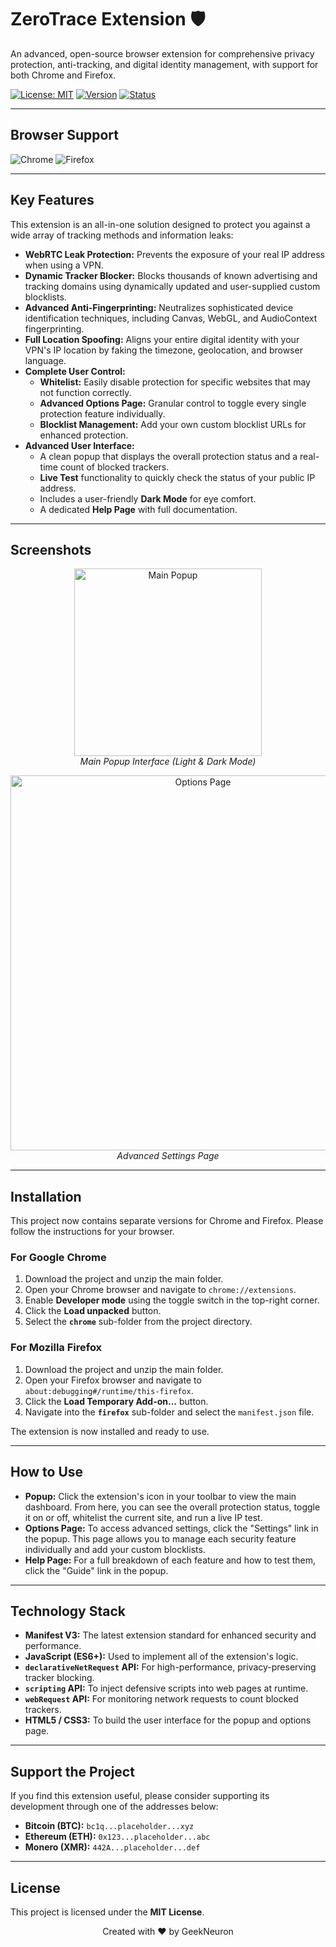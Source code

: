 # ZeroTrace Extension 🛡️

An advanced, open-source browser extension for comprehensive privacy protection, anti-tracking, and digital identity management, with support for both Chrome and Firefox.

[![License: MIT](https://img.shields.io/badge/License-MIT-yellow.svg)](https://opensource.org/licenses/MIT)
[![Version](https://img.shields.io/badge/Version-5.0-blue.svg)]()
[![Status](https://img.shields.io/badge/Status-Complete-brightgreen.svg)]()

---

## Browser Support

![Chrome](https://img.shields.io/badge/Chrome-Supported-brightgreen.svg)
![Firefox](https://img.shields.io/badge/Firefox-Supported-orange.svg)

---

## Key Features

This extension is an all-in-one solution designed to protect you against a wide array of tracking methods and information leaks:

* **WebRTC Leak Protection:** Prevents the exposure of your real IP address when using a VPN.
* **Dynamic Tracker Blocker:** Blocks thousands of known advertising and tracking domains using dynamically updated and user-supplied custom blocklists.
* **Advanced Anti-Fingerprinting:** Neutralizes sophisticated device identification techniques, including Canvas, WebGL, and AudioContext fingerprinting.
* **Full Location Spoofing:** Aligns your entire digital identity with your VPN's IP location by faking the timezone, geolocation, and browser language.
* **Complete User Control:**
    * **Whitelist:** Easily disable protection for specific websites that may not function correctly.
    * **Advanced Options Page:** Granular control to toggle every single protection feature individually.
    * **Blocklist Management:** Add your own custom blocklist URLs for enhanced protection.
* **Advanced User Interface:**
    * A clean popup that displays the overall protection status and a real-time count of blocked trackers.
    * **Live Test** functionality to quickly check the status of your public IP address.
    * Includes a user-friendly **Dark Mode** for eye comfort.
    * A dedicated **Help Page** with full documentation.

---

## Screenshots

<p align="center">
  <img src="path/to/your/screenshot_popup.png" alt="Main Popup" width="300">
  <br>
  <em>Main Popup Interface (Light & Dark Mode)</em>
</p>
<p align="center">
  <img src="path/to/your/screenshot_options.png" alt="Options Page" width="600">
  <br>
  <em>Advanced Settings Page</em>
</p>

---

## Installation

This project now contains separate versions for Chrome and Firefox. Please follow the instructions for your browser.

### For Google Chrome

1.  Download the project and unzip the main folder.
2.  Open your Chrome browser and navigate to `chrome://extensions`.
3.  Enable **Developer mode** using the toggle switch in the top-right corner.
4.  Click the **Load unpacked** button.
5.  Select the **`chrome`** sub-folder from the project directory.

### For Mozilla Firefox

1.  Download the project and unzip the main folder.
2.  Open your Firefox browser and navigate to `about:debugging#/runtime/this-firefox`.
3.  Click the **Load Temporary Add-on...** button.
4.  Navigate into the **`firefox`** sub-folder and select the `manifest.json` file.

The extension is now installed and ready to use.

---

## How to Use

* **Popup:** Click the extension's icon in your toolbar to view the main dashboard. From here, you can see the overall protection status, toggle it on or off, whitelist the current site, and run a live IP test.
* **Options Page:** To access advanced settings, click the "Settings" link in the popup. This page allows you to manage each security feature individually and add your custom blocklists.
* **Help Page:** For a full breakdown of each feature and how to test them, click the "Guide" link in the popup.

---

## Technology Stack

* **Manifest V3:** The latest extension standard for enhanced security and performance.
* **JavaScript (ES6+):** Used to implement all of the extension's logic.
* **`declarativeNetRequest` API:** For high-performance, privacy-preserving tracker blocking.
* **`scripting` API:** To inject defensive scripts into web pages at runtime.
* **`webRequest` API:** For monitoring network requests to count blocked trackers.
* **HTML5 / CSS3:** To build the user interface for the popup and options page.

---

## Support the Project

If you find this extension useful, please consider supporting its development through one of the addresses below:

* **Bitcoin (BTC):** `bc1q...placeholder...xyz`
* **Ethereum (ETH):** `0x123...placeholder...abc`
* **Monero (XMR):** `442A...placeholder...def`

---

## License

This project is licensed under the **MIT License**.

<p align="center">Created with ❤️ by GeekNeuron</p>
